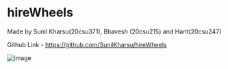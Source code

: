 # hireWheels
Made by Sunil Kharsu(20csu371), Bhavesh (20csu215) and Harit(20csu247)


Github Link - https://github.com/SunilKharsu/hireWheels
 

 
 
 
![image](https://github.com/SunilKharsu/hireWheels/assets/112311905/49ef1d48-9743-4804-b531-f2a503cc1b20)


